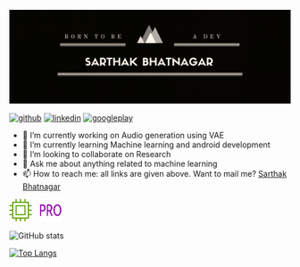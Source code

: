 ![Sarthak Bhatnagar](Sarthak%20Bhatnagar%20(1).png)
<br>

[<img src='https://cdn-icons-png.flaticon.com/512/270/270798.png' alt='github' height='40'>](https://github.com/sarthak7509)    [<img src='https://cdn-icons-png.flaticon.com/512/124/124011.png' alt='linkedin' height='40'>](https://www.linkedin.com/in/sarthak-bhatnagar-95973b192/)    [<img src='https://cdn-icons-png.flaticon.com/512/888/888873.png' alt='googleplay' height='40'>](https://play.google.com/store/apps/developer?id=Sarthak+Bhatnagar) 

- 🔭 I’m currently working on Audio generation using VAE 
- 🌱 I’m currently learning Machine learning and android development 
- 👯 I’m looking to collaborate on Research 
- 💬 Ask me about anything related to machine learning 
- 📫 How to reach me: all links are given above. Want to mail me? [Sarthak Bhatnagar](mailto:bhatnagarsarthak3@gmail.com)

<a href='https://docs.github.com/en/developers'><img src='https://raw.githubusercontent.com/acervenky/animated-github-badges/master/assets/devbadge.gif' width='40' height='40'></a> <a href='https://github.com/pricing'><img src='https://raw.githubusercontent.com/acervenky/animated-github-badges/master/assets/pro.gif' width='40' height='40'></a> 

![GitHub stats](https://github-readme-stats.vercel.app/api?username=sarthak7509&show_icons=true&count_private=true&theme=synthwave)

[![Top Langs](https://github-readme-stats.vercel.app/api/top-langs/?username=sarthak7509&layout=compact)](https://github.com/anuraghazra/github-readme-stats)

